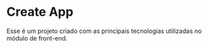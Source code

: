 # Create App

Esse é um projeto criado com as principais tecnologias utilizadas no módulo de front-end.